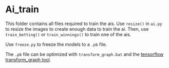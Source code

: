 # Ai_train

This folder contains all files required to train the ais.
Use ```resize()``` in ``ai.py`` to resize the images to create enough data
to train the ai. Then, use ``train_betting()`` or ``train_winnings()``
to train one of the ais.

Use ```freeze.py``` to freeze the models to a ``.pb`` file.

The ``.pb`` file can be optimized with ``transform_graph.bat`` and
the [tensorflow transform_graph tool](https://github.com/tensorflow/tensorflow/blob/master/tensorflow/tools/graph_transforms/README.md).